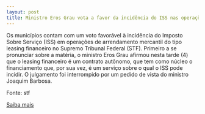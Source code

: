 ```yaml
---
layout: post
title: Ministro Eros Grau vota a favor da incidência do ISS nas operações de leasing
---
```

<p>Os municípios contam com um voto favorável à incidência do Imposto Sobre Serviço (ISS) em operações de arrendamento mercantil do tipo leasing financeiro no Supremo Tribunal Federal (STF). Primeiro a se pronunciar sobre a matéria, o ministro Eros Grau afirmou nesta tarde (4) que o leasing financeiro é um contrato autônomo, que tem como núcleo o financiamento que, por sua vez, é um serviço sobre o qual o ISS pode incidir. O julgamento foi interrompido por um pedido de vista do ministro Joaquim Barbosa.</p><p>Fonte: stf</p><p><a href="http://www.stf.jus.br/portal/cms/verNoticiaDetalhe.asp?idConteudo=102801" target="_blank">Saiba mais </a></p>
